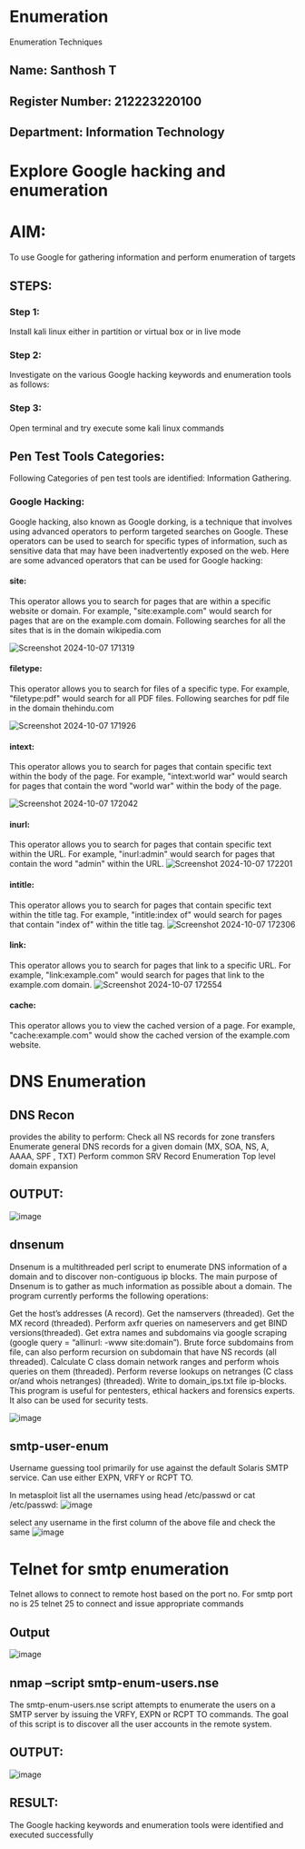 # Enumeration
Enumeration Techniques

## Name: Santhosh T

## Register Number: 212223220100

## Department: Information Technology

# Explore Google hacking and enumeration 

# AIM:

To use Google for gathering information and perform enumeration of targets

## STEPS:

### Step 1:

Install kali linux either in partition or virtual box or in live mode

### Step 2:

Investigate on the various Google hacking keywords and enumeration tools as follows:


### Step 3:
Open terminal and try execute some kali linux commands

## Pen Test Tools Categories:  

Following Categories of pen test tools are identified:
Information Gathering.

### Google Hacking:

Google hacking, also known as Google dorking, is a technique that involves using advanced operators to perform targeted searches on Google. These operators can be used to search for specific types of information, such as sensitive data that may have been inadvertently exposed on the web. Here are some advanced operators that can be used for Google hacking:

#### site:
 This operator allows you to search for pages that are within a specific website or domain. For example, "site:example.com" would search for pages that are on the example.com domain.
Following searches for all the sites that is in the domain wikipedia.com

![Screenshot 2024-10-07 171319](https://github.com/user-attachments/assets/e056d0e2-e7fb-43d5-8308-a8c156cd7ab8)


#### filetype: 
This operator allows you to search for files of a specific type. For example, "filetype:pdf" would search for all PDF files.
Following searches for pdf file in the domain 
thehindu.com

![Screenshot 2024-10-07 171926](https://github.com/user-attachments/assets/feafd8a3-c589-4793-9486-421848193dbf)



#### intext:
 This operator allows you to search for pages that contain specific text within the body of the page. For example, "intext:world war" would search for pages that contain the word "world war" within the body of the page.

![Screenshot 2024-10-07 172042](https://github.com/user-attachments/assets/0b77396d-25f5-4872-8af2-a8ae3e803280)


#### inurl:
 This operator allows you to search for pages that contain specific text within the URL. For example, "inurl:admin" would search for pages that contain the word "admin" within the URL.
![Screenshot 2024-10-07 172201](https://github.com/user-attachments/assets/b93de899-40e6-4a01-82c5-6bf7c7abb156)

#### intitle:
 This operator allows you to search for pages that contain specific text within the title tag. For example, "intitle:index of" would search for pages that contain "index of" within the title tag.
![Screenshot 2024-10-07 172306](https://github.com/user-attachments/assets/37d2ddb8-80e3-4b7b-97ac-b41523bed727)

#### link:
 This operator allows you to search for pages that link to a specific URL. For example, "link:example.com" would search for pages that link to the example.com domain.
![Screenshot 2024-10-07 172554](https://github.com/user-attachments/assets/c5c42621-80da-4614-8514-96d3c568bf11)

#### cache:
 This operator allows you to view the cached version of a page. For example, "cache:example.com" would show the cached version of the example.com website.

 
# DNS Enumeration


## DNS Recon
provides the ability to perform:
Check all NS records for zone transfers
Enumerate general DNS records for a given domain (MX, SOA, NS, A, AAAA, SPF , TXT)
Perform common SRV Record Enumeration
Top level domain expansion
## OUTPUT:

![image](https://github.com/user-attachments/assets/e70a78df-0c42-4038-a419-ff8235270c18)






## dnsenum
Dnsenum is a multithreaded perl script to enumerate DNS information of a domain and to discover non-contiguous ip blocks. The main purpose of Dnsenum is to gather as much information as possible about a domain. The program currently performs the following operations:

Get the host’s addresses (A record).
Get the namservers (threaded).
Get the MX record (threaded).
Perform axfr queries on nameservers and get BIND versions(threaded).
Get extra names and subdomains via google scraping (google query = “allinurl: -www site:domain”).
Brute force subdomains from file, can also perform recursion on subdomain that have NS records (all threaded).
Calculate C class domain network ranges and perform whois queries on them (threaded).
Perform reverse lookups on netranges (C class or/and whois netranges) (threaded).
Write to domain_ips.txt file ip-blocks.
This program is useful for pentesters, ethical hackers and forensics experts. It also can be used for security tests.

![image](https://github.com/user-attachments/assets/2c5342fa-d23b-4be6-8510-e81f56a7e645)


## smtp-user-enum
Username guessing tool primarily for use against the default Solaris SMTP service. Can use either EXPN, VRFY or RCPT TO.


In metasploit list all the usernames using head /etc/passwd or cat /etc/passwd:
![image](https://github.com/user-attachments/assets/44510d99-62d6-4c1e-8a98-79879982d3a2)

select any username in the first column of the above file and check the same
![image](https://github.com/user-attachments/assets/0cf15de2-8cdb-42b7-8320-36839baf9b57)


# Telnet for smtp enumeration
Telnet allows to connect to remote host based on the port no. For smtp port no is 25
telnet <host address> 25 to connect
and issue appropriate commands
  
 ## Output
  ![image](https://github.com/user-attachments/assets/5bb73495-58f4-47c1-b0d6-f5e26812fad2)

  

## nmap –script smtp-enum-users.nse <hostname>

The smtp-enum-users.nse script attempts to enumerate the users on a SMTP server by issuing the VRFY, EXPN or RCPT TO commands. The goal of this script is to discover all the user accounts in the remote system.


## OUTPUT:
![image](https://github.com/user-attachments/assets/25f9ce89-16cd-473d-858e-5aa4fedc2427)



## RESULT:
The Google hacking keywords and enumeration tools were identified and executed successfully

